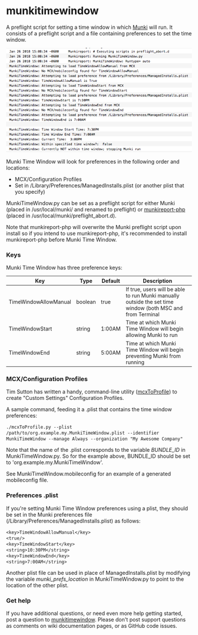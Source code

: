 # munkitimewindow
A preflight script for setting a time window in which [Munki](https://github.com/munki/munki) will run. It consists of a preflight script and a file containing preferences to set the time window. 

![](https://github.com/DCoobs/munkitimewindow/blob/master/munkitimewindowscreen.png)

Munki Time Window will look for preferences in the following order and locations:  
- MCX/Configuration Profiles  
- Set in /Library/Preferences/ManagedInstalls.plist (or another plist that you specify)   
	
MunkiTimeWindow.py can be set as a preflight script for either Munki (placed in /usr/local/munki/ and renamed to preflight) or [munkireport-php](https://github.com/munkireport/munkireport-php) (placed in /usr/local/munki/preflight_abort.d).

Note that munkireport-php will overwrite the Munki preflight script upon install so if you intend to use munkireport-php, it's recommended to install munkireport-php before Munki Time Window.

### Keys
Munki Time Window has three preference keys:

| Key | Type | Default | Description |
| --- | -------- | ------- | ----------- |
| TimeWindowAllowManual | boolean | true | If true, users will be able to run Munki manually outside the set time window (both MSC and from Terminal |
| TimeWindowStart | string | 1:00AM | Time at which Munki Time Window will begin allowing Munki to run |
| TimeWindowEnd | string | 5:00AM | Time at which Munki Time Window will begin preventing Munki from running |

### MCX/Configuration Profiles
Tim Sutton has written a handy, command-line utility ([mcxToProfile](https://github.com/timsutton/mcxToProfile)) to create "Custom Settings" Configuration Profiles.

A sample command, feeding it a .plist that contains the time window preferences:
```
./mcxToProfile.py --plist /path/to/org.example.my.MunkiTimeWindow.plist --identifier MunkiTimeWindow --manage Always --organization "My Awesome Company"
```
Note that the name of the .plist corresponds to the variable *BUNDLE_ID* in MunkiTimeWindow.py. So for the example above, BUNDLE_ID should be set to 'org.example.my.MunkiTimeWindow'.

See MunkiTimeWindow.mobileconfig for an example of a generated mobileconfig file.  

### Preferences .plist
If you're setting Munki Time Window preferences using a plist, they should be set in the Munki preferences file (/Library/Preferences/ManagedInstalls.plist) as follows:
```
<key>TimeWindowAllowManual</key>
<true/>
<key>TimeWindowStart</key>
<string>10:30PM</string>
<key>TimeWindowEnd</key>
<string>7:00AM</string>
```
  
Another plist file can be used in place of ManagedInstalls.plist by modifying the variable *munki_prefs_location* in MunkiTimeWindow.py to point to the location of the other plist.

### Get help
If you have additional questions, or need even more help getting started, post a question to [munkitimewindow](https://groups.google.com/group/munkitimewindow). Please don't post support questions as comments on wiki documentation pages, or as GitHub code issues.
